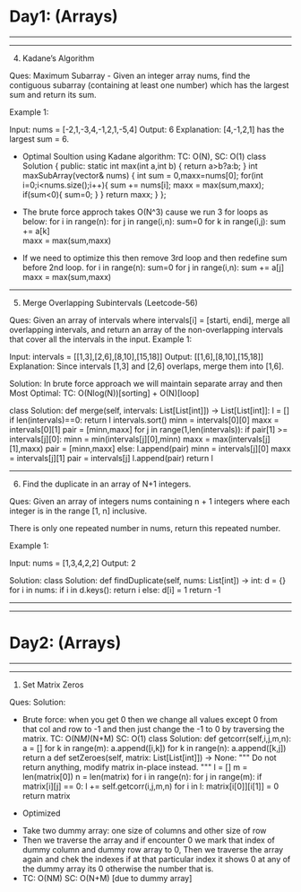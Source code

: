 # Day1: (Arrays)
---------------------------------------------------------------
---------------------------------------------------------------
4. Kadane’s Algorithm

Ques: Maximum Subarray - Given an integer array nums, find the contiguous subarray (containing at least one number) which has the largest sum and return its sum.

Example 1:

Input: nums = [-2,1,-3,4,-1,2,1,-5,4]
Output: 6
Explanation: [4,-1,2,1] has the largest sum = 6.

* Optimal Soultion using Kadane algorithm: TC: O(N), SC: O(1)
class Solution {
public:
    static int max(int a,int b)
    {
       return a>b?a:b; 
    }
    int maxSubArray(vector<int>& nums) {
        int sum = 0,maxx=nums[0];
        for(int i=0;i<nums.size();i++){ 
            sum += nums[i];
            maxx = max(sum,maxx);
             if(sum<0){
                 sum=0;
             }
        }
        return maxx;
    }
};

- The brute force approch takes O(N^3) cause we run 3 for loops as below:
for i in range(n):
    for j in range(i,n):
        sum=0
        for k in range(i,j):
            sum += a[k]       
        maxx = max(sum,maxx)

- If we need to optimize this then remove 3rd loop and then redefine sum before 2nd loop.
for i in range(n):
    sum=0
    for j in range(i,n):
        sum += a[j]       
        maxx = max(sum,maxx)

---------------------------------------------------------------

5. Merge Overlapping Subintervals (Leetcode-56)

Ques: Given an array of intervals where intervals[i] = [starti, endi], merge all overlapping intervals, and return an array of the non-overlapping intervals that cover all the intervals in the input.
Example 1:

Input: intervals = [[1,3],[2,6],[8,10],[15,18]]
Output: [[1,6],[8,10],[15,18]]
Explanation: Since intervals [1,3] and [2,6] overlaps, merge them into [1,6].

Solution:
In brute force approach we will maintain separate array and then 
Most Optimal: TC: O(Nlog(N))[sorting] + O(N)[loop]


class Solution:
    def merge(self, intervals: List[List[int]]) -> List[List[int]]:
        l = []
        if len(intervals)==0:
            return l
        intervals.sort()
        minn = intervals[0][0]
        maxx = intervals[0][1]
        pair = [minn,maxx]
        for j in range(1,len(intervals)):
            if pair[1] >= intervals[j][0]:
                minn = min(intervals[j][0],minn)
                maxx = max(intervals[j][1],maxx)
                pair = [minn,maxx]
            else:
                l.append(pair)
                minn = intervals[j][0]
                maxx = intervals[j][1]
                pair = intervals[j]
        l.append(pair)
        return l
            
---------------------------------------------------------------

6. Find the duplicate in an array of N+1 integers. 

Ques: Given an array of integers nums containing n + 1 integers where each integer is in the range [1, n] inclusive.

There is only one repeated number in nums, return this repeated number.

Example 1:

Input: nums = [1,3,4,2,2]
Output: 2


Solution:
class Solution:
    def findDuplicate(self, nums: List[int]) -> int:
        d = {}
        for i in nums:
            if i in d.keys():
                return i
            else:
                d[i] = 1
        return -1

---------------------------------------------------------------
---------------------------------------------------------------
# Day2: (Arrays)
---------------------------------------------------------------
---------------------------------------------------------------
1. Set Matrix Zeros 

Ques: 
Solution:

* Brute force:
when you get 0 then we change all values except 0 from that col and row to -1 and then just change the -1 to 0 by traversing the matrix. TC: O(N*M)*(N+M) SC: O(1)
class Solution:
    def getcorr(self,i,j,m,n):
        a = []
        for k in range(m):
            a.append([i,k])
        for k in range(n):
            a.append([k,j])
        return a
    def setZeroes(self, matrix: List[List[int]]) -> None:
        """
        Do not return anything, modify matrix in-place instead.
        """
        l = []
        m = len(matrix[0])
        n = len(matrix)
        for i in range(n):
            for j in range(m):
                if matrix[i][j] == 0:
                    l += self.getcorr(i,j,m,n)
        for i in l:
            matrix[i[0]][i[1]] = 0
        return matrix

* Optimized 
- Take two dummy array: one size of columns and other size of row
- Then we traverse the array and if encounter 0 we mark that index of dummy column and dummy row array to 0, Then we traverse the array again and chek the indexes if at that particular index it shows 0 at any of the dummy array its 0 otherwise the number that is.
- TC: O(NM) SC: O(N+M) [due to dummy array]
